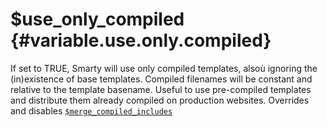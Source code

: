 \$use\_only\_compiled {#variable.use.only.compiled}
================

If set to TRUE, Smarty will use only compiled templates, alsoù
ignoring the (in)existence of base templates. Compiled filenames
will be constant and relative to the template basename.
Useful to use pre-compiled templates and distribute them already
compiled on production websites. Overrides and disables
[`$merge_compiled_includes`](#variable.merge.compiled.includes)
